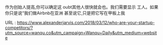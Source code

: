 作为创始人提高,你可以确定这 
 oubt其他人很快就会也。我们需要显示 
 工人。如果你只是说“我们做Airbnb在亚洲 
 甚至说它,只是把它写在甲板上我 
   
  URL : https://www.alexanderjarvis.com/2018/03/12/who-are-your-startup-competitors/?utm_source=wanqu.co&utm_campaign=Wanqu+Daily&utm_medium=website